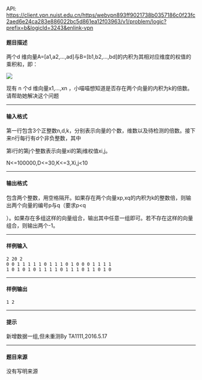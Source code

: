 API: https://client.vpn.nuist.edu.cn/https/webvpn893ff9021738b0357186c0f23fc2aed6e24ca283e886022bc5d861ea12f03963/v1/problem/logic?prefix=b&logicId=3243&enlink-vpn

#### 题目描述

两个d 维向量A=\[a1,a2,...,ad\]与B=\[b1,b2,...,bd\]的内积为其相对应维度的权值的乘积和，即：

![](../file/3243_0.jpg)

现有 n 个d 维向量x1,...,xn ，小喵喵想知道是否存在两个向量的内积为k的倍数。请帮助她解决这个问题

---

#### 输入格式

第一行包含3个正整数n,d,k，分别表示向量的个数，维数以及待检测的倍数。接下来n行每行有d个非负整数，其中

第i行的第j个整数表示向量xi的第j维权值xi,j。

N<=100000,D<=30,K<=3,Xi,j<10

---

#### 输出格式

包含两个整数，用空格隔开。如果存在两个向量xp,xq的内积为k的整数倍，则输出两个向量的编号p与q（要求p<q

）。如果存在多组这样的向量组合，输出其中任意一组即可。若不存在这样的向量组合，则输出两个-1。

---

#### 样例输入
```
2 20 2
0 0 1 1 1 1 1 0 1 1 1 0 1 0 0 0 1 1 1 1
1 0 1 0 1 0 1 1 1 1 0 1 1 1 0 1 1 0 1 0

```

---

#### 样例输出
```
1 2

```

---

#### 提示

新增数据一组,但未重测By TA1111,2016.5.17

---

#### 题目来源

没有写明来源